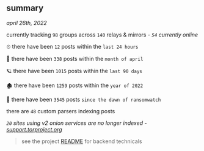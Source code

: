 
## summary
_april 26th, 2022_

currently tracking `98` groups across `140` relays & mirrors - _`54` currently online_

⏲ there have been `12` posts within the `last 24 hours`

🦈 there have been `338` posts within the `month of april`

🪐 there have been `1015` posts within the `last 90 days`

🏚 there have been `1259` posts within the `year of 2022`

🦕 there have been `3545` posts `since the dawn of ransomwatch`

there are `48` custom parsers indexing posts

_`20` sites using v2 onion services are no longer indexed - [support.torproject.org](https://support.torproject.org/onionservices/v2-deprecation/)_

> see the project [README](https://github.com/thetanz/ransomwatch#ransomwatch--) for backend technicals
